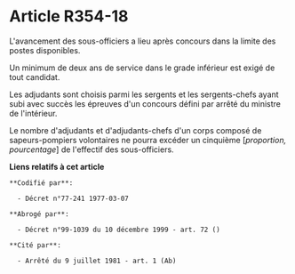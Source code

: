 # Article R354-18

L'avancement des sous-officiers a lieu après concours dans la limite des postes disponibles.

Un minimum de deux ans de service dans le grade inférieur est exigé de tout candidat.

Les adjudants sont choisis parmi les sergents et les sergents-chefs ayant subi avec succès les épreuves d'un concours défini
par arrêté du ministre de l'intérieur.

Le nombre d'adjudants et d'adjudants-chefs d'un corps composé de sapeurs-pompiers volontaires ne pourra excéder un cinquième
[*proportion, pourcentage*] de l'effectif des sous-officiers.

**Liens relatifs à cet article**

	**Codifié par**:

	  - Décret n°77-241 1977-03-07

	**Abrogé par**:

	  - Décret n°99-1039 du 10 décembre 1999 - art. 72 ()

	**Cité par**:

	  - Arrêté du 9 juillet 1981 - art. 1 (Ab)
